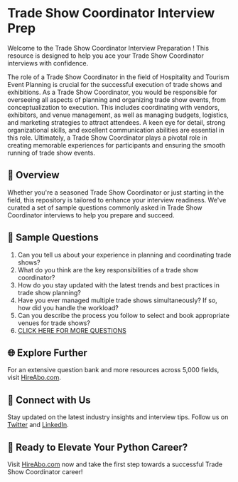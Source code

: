 # Trade Show Coordinator Interview Prep

Welcome to the Trade Show Coordinator Interview Preparation ! This resource is designed to help you ace your Trade Show Coordinator interviews with confidence.

The role of a Trade Show Coordinator in the field of Hospitality and Tourism Event Planning is crucial for the successful execution of trade shows and exhibitions. As a Trade Show Coordinator, you would be responsible for overseeing all aspects of planning and organizing trade show events, from conceptualization to execution. This includes coordinating with vendors, exhibitors, and venue management, as well as managing budgets, logistics, and marketing strategies to attract attendees. A keen eye for detail, strong organizational skills, and excellent communication abilities are essential in this role. Ultimately, a Trade Show Coordinator plays a pivotal role in creating memorable experiences for participants and ensuring the smooth running of trade show events.

## 🚀 Overview

Whether you're a seasoned Trade Show Coordinator or just starting in the field, this repository is tailored to enhance your interview readiness. We've curated a set of sample questions commonly asked in Trade Show Coordinator interviews to help you prepare and succeed.

## 📝 Sample Questions

1. Can you tell us about your experience in planning and coordinating trade shows?
2. What do you think are the key responsibilities of a trade show coordinator?
3. How do you stay updated with the latest trends and best practices in trade show planning?
4. Have you ever managed multiple trade shows simultaneously? If so, how did you handle the workload?
5. Can you describe the process you follow to select and book appropriate venues for trade shows?
6. [CLICK HERE FOR MORE QUESTIONS](https://hireabo.com/job/11_3_5/Trade%20Show%20Coordinator)

## 🌐 Explore Further

For an extensive question bank and more resources across 5,000 fields, visit [HireAbo.com](https://www.hireabo.com).

## 📱 Connect with Us

Stay updated on the latest industry insights and interview tips. Follow us on [Twitter](https://twitter.com/hireabo) and [LinkedIn](https://www.linkedin.com/in/hire-abo-3609972a8/).

## 🚀 Ready to Elevate Your Python Career?

Visit [HireAbo.com](https://www.hireabo.com) now and take the first step towards a successful Trade Show Coordinator career!